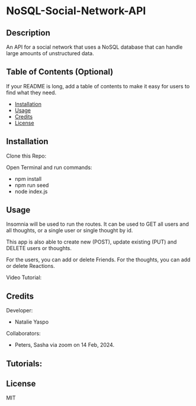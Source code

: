 # NoSQL-Social-Network-API

## Description

An API for a social network that uses a NoSQL database that can handle large amounts of unstructured data.

## Table of Contents (Optional)

If your README is long, add a table of contents to make it easy for users to find what they need.

- [Installation](#installation)
- [Usage](#usage)
- [Credits](#credits)
- [License](#license)

## Installation

Clone this Repo:

Open Terminal and run commands:
- npm install
- npm run seed
- node index.js

## Usage

Insomnia will be used to run the routes.
It can be used to GET all users and all thoughts, or a single user or single thought by id.

This app is also able to create new (POST), update existing (PUT) and DELETE users or thoughts.

For the users, you can add or delete Friends.
For the thoughts, you can add or delete Reactions.

Video Tutorial: 

## Credits

Developer:
- Natalie Yaspo

Collaborators:
- Peters, Sasha via zoom on 14 Feb, 2024.

Tutorials:
- 

## License

MIT